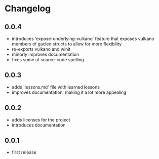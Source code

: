# Changelog

## 0.0.4

- introduces 'expose-underlying-vulkano' feature that exposes vulkano members of gaclen structs to allow for more flexibility
- re-exports vulkano and winit
- minorly improves documentation
- fixes some of source-code spelling

## 0.0.3

- adds 'lessons.md' file with learned lessons
- improves documentation, making it a lot more appealing

## 0.0.2

- adds licenses for the project
- introduces documentation

## 0.0.1

- first release
